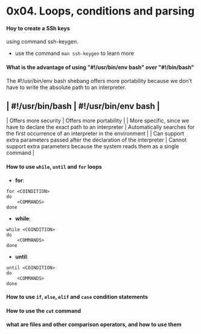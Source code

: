 # 0x04. Loops, conditions and parsing
#### Hoy to create a SSh keys
using command ssh-keygen.
- use the command ``` man ssh-keygen ``` to learn more
#### What is the advantage of using "#!/usr/bin/env bash" over "#!/bin/bash"
The #!/usr/bin/env bash shebang offers more portability because we don’t have to write the absolute path to an interpreter.

| #!/usr/bin/bash | #!/usr/bin/env bash |
--------------------
| Offers more security | Offers more portability |
| More specific, since we have to declare the exact path to an interpreter | Automatically searches for the first occurrence
of an interpreter in the environment |
| Can support extra parameters passed after the declaration of the interpreter | Cannot support extra parameters because the system reads them as a single command |
#### How to use `while`, `until` and `for` loops
- **for**: 
```
for <COINDITION> 
do
	<COMMANDS>
done
```
- **while**:
```
while <COINDITION>
do
	<COMMANDS>
done
```
- **until**:
```
until <COINDITION>
do
	<COMMANDS>
done
```
#### How to use `if`, `else`, `elif` and `case` condition statements
#### How to use the `cut` command
#### what are files and other comparison operators, and how to use them